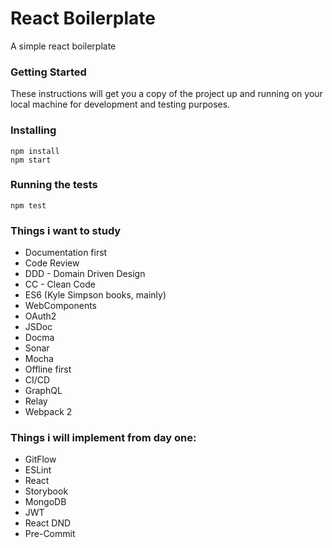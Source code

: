 # React Boilerplate

A simple react boilerplate

### Getting Started

These instructions will get you a copy of the project up and running on your local machine for development and testing purposes.

### Installing

```
npm install
npm start
```

### Running the tests

```
npm test
```

### Things i want to study

* Documentation first
* Code Review
* DDD - Domain Driven Design
* CC - Clean Code
* ES6 (Kyle Simpson books, mainly)
* WebComponents
* OAuth2
* JSDoc
* Docma
* Sonar
* Mocha
* Offline first
* CI/CD
* GraphQL
* Relay
* Webpack 2

### Things i will implement from day one:

* GitFlow
* ESLint
* React
* Storybook
* MongoDB
* JWT
* React DND
* Pre-Commit
